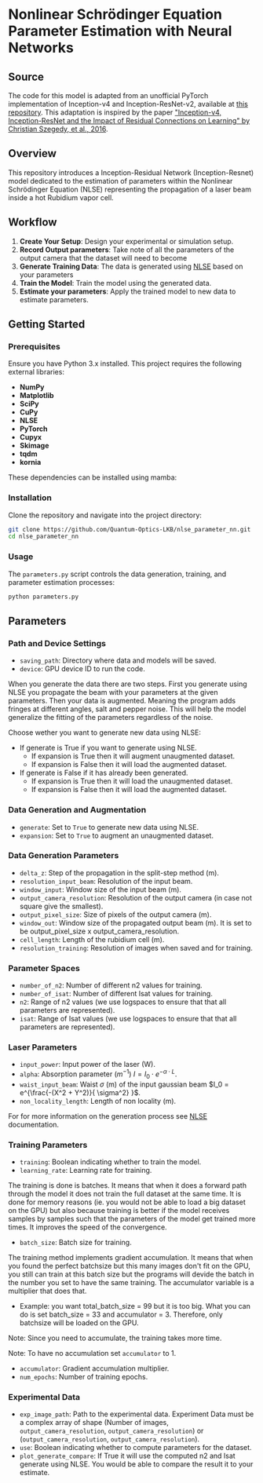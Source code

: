 # Nonlinear Schrödinger Equation Parameter Estimation with Neural Networks

## Source

The code for this model is adapted from an unofficial PyTorch implementation of Inception-v4 and Inception-ResNet-v2, available at [this repository](https://github.com/zhulf0804/Inceptionv4_and_Inception-ResNetv2.PyTorch). This adaptation is inspired by the paper ["Inception-v4, Inception-ResNet and the Impact of Residual Connections on Learning" by Christian Szegedy, et al., 2016](https://doi.org/10.48550/arXiv.1602.07261).

## Overview

This repository introduces a Inception-Residual Network (Inception-Resnet) model dedicated to the estimation of parameters within the Nonlinear Schrödinger Equation (NLSE) representing the propagation of a laser beam inside a hot Rubidium vapor cell.

## Workflow

1. **Create Your Setup**: Design your experimental or simulation setup.
2. **Record Output parameters**: Take note of all the parameters of the output camera that the dataset will need to become
3. **Generate Training Data**: The data is generated using [NLSE](https://github.com/Quantum-Optics-LKB/NLSE) based on your parameters
4. **Train the Model**: Train the model using the generated data.
5. **Estimate your parameters**: Apply the trained model to new data to estimate parameters.

## Getting Started

### Prerequisites

Ensure you have Python 3.x installed. This project requires the following external libraries:

- **NumPy**
- **Matplotlib**
- **SciPy**
- **CuPy**
- **NLSE**
- **PyTorch**
- **Cupyx**
- **Skimage**
- **tqdm**
- **kornia**

These dependencies can be installed using mamba:

### Installation

Clone the repository and navigate into the project directory:

```bash
git clone https://github.com/Quantum-Optics-LKB/nlse_parameter_nn.git
cd nlse_parameter_nn
```

### Usage

The `parameters.py` script controls the data generation, training, and parameter estimation processes:

```bash
python parameters.py
```
## Parameters

### Path and Device Settings
- `saving_path`: Directory where data and models will be saved.
- `device`: GPU device ID to run the code.

When you generate the data there are two steps.
First you generate using NLSE you propagate the beam with your parameters at the given parameters. Then your data is augmented. Meaning the program adds fringes at different angles, salt and pepper noise. 
This will help the model generalize the fitting of the parameters regardless of the noise.

Choose wether you want to generate new data using NLSE:

- If generate is True if you want to generate using NLSE.
    - If expansion is True then it will augment unaugmented dataset.
    - If expansion is False then it will load the augmented dataset.
- If generate is False if it has already been generated.
    - If expansion is True then it will load the unaugmented dataset.
    - If expansion is False then it will load the augmented dataset.

### Data Generation and Augmentation
- `generate`: Set to `True` to generate new data using NLSE.
- `expansion`: Set to `True` to augment an unaugmented dataset.

### Data Generation Parameters
- `delta_z`: Step of the propagation in the split-step method (m).
- `resolution_input_beam`: Resolution of the input beam.
- `window_input`: Window size of the input beam (m).
- `output_camera_resolution`: Resolution of the output camera (in case not square give the smallest).
- `output_pixel_size`: Size of pixels of the output camera (m).
- `window_out`: Window size of the propagated output beam (m). It is set to be output_pixel_size x output_camera_resolution.
- `cell_length`: Length of the rubidium cell (m).
- `resolution_training`: Resolution of images when saved and for training.

### Parameter Spaces
- `number_of_n2`: Number of different n2 values for training.
- `number_of_isat`: Number of different Isat values for training.
- `n2`: Range of n2 values (we use logspaces to ensure that that all parameters are represented).
- `isat`: Range of Isat values (we use logspaces to ensure that that all parameters are represented).

### Laser Parameters
- `input_power`: Input power of the laser (W).
- `alpha`: Absorption parameter ($m^{-1}$) $I = I_0 \cdot e^{-\alpha \cdot L}$.
- `waist_input_beam`: Waist $\sigma$ (m) of the input gaussian beam $I_0 = e^{\frac{-(X^2 + Y^2)}{ \sigma^2} }$.
- `non_locality_length`: Length of non locality (m).

For for more information on the generation process see [NLSE](https://github.com/Quantum-Optics-LKB/NLSE) documentation.

### Training Parameters
- `training`:  Boolean indicating whether to train the model.
- `learning_rate`: Learning rate for training.

The training is done is batches.
It means that when it does a forward path through the model it does not train the full dataset at the same time.
It is done for memory reasons (ie. you would not be able to load a big dataset on the GPU) but also because
training is better if the model receives samples by samples such that the parameters of the model get trained more times.
It improves the speed of the convergence.

- `batch_size`: Batch size for training.

The training method implements gradient accumulation.
It means that when you found the perfect batchsize but this many images don't fit on the GPU, you still can train at this batch size but the programs will devide the batch in the number you set to have the same training.
The accumulator variable is a multiplier that does that.

- Example: you want total_batch_size = 99 but it is too big. What you can do is set batch_size = 33 and accumulator = 3. Therefore, only batchsize will be loaded on the GPU.

Note: Since you need to accumulate, the training takes more time.

Note: To have no accumulation set `accumulator` to 1.
- `accumulator`: Gradient accumulation multiplier.
- `num_epochs`: Number of training epochs.

### Experimental Data
- `exp_image_path`: Path to the experimental data. Experiment Data must be a complex array of shape (Number of images, `output_camera_resolution`, `output_camera_resolution`) or (`output_camera_resolution`, `output_camera_resolution`).
- `use`: Boolean indicating whether to compute parameters for the dataset.
- `plot_generate_compare`: If True it will use the computed n2 and Isat generate using NLSE. You would be able to compare the result it to your estimate.